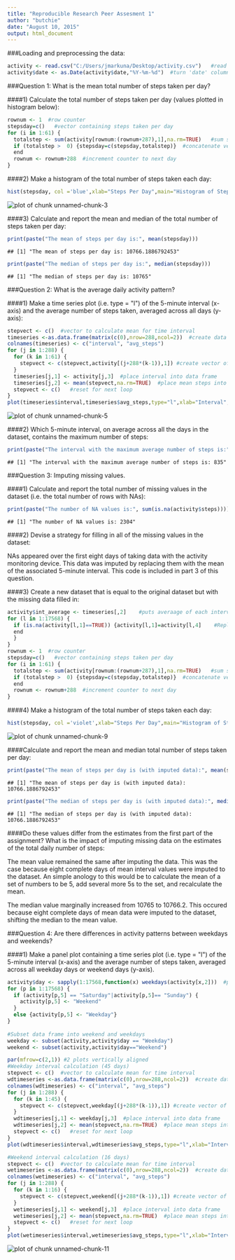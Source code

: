 ```yaml
---
title: "Reproducible Research Peer Assesment 1"
author: "butchie"
date: "August 10, 2015"
output: html_document
---
```


###Loading and preprocessing the data:


```r
activity <- read.csv("C:/Users/jmarkuna/Desktop/activity.csv")   #read in file
activity$date <- as.Date(activity$date,"%Y-%m-%d")  #turn 'date' column into Date class
```



###Question 1: What is the mean total number of steps taken per day?

####1) Calculate the total number of steps taken per day (values plotted in histogram below):


```r
rownum <- 1  #row counter
stepsday=c()   #vector containing steps taken per day
for (i in 1:61) {
  totalstep <- sum(activity[rownum:(rownum+287),1],na.rm=TRUE)   #sum steps taken in ith day
  if (totalstep >  0) {stepsday=c(stepsday,totalstep)}  #concatenate vector if steps taken were >0
  end
  rownum <- rownum+288  #increment counter to next day
}
```

####2) Make a histogram of the total number of steps taken each day:


```r
hist(stepsday, col ='blue',xlab="Steps Per Day",main="Histogram of Steps Taken Per Day") #print a histogram of steps per day
```

![plot of chunk unnamed-chunk-3](figure/unnamed-chunk-3-1.png) 

####3) Calculate and report the mean and median of the total number of steps taken per day:


```r
print(paste("The mean of steps per day is:", mean(stepsday)))
```

```
## [1] "The mean of steps per day is: 10766.1886792453"
```

```r
print(paste("The median of steps per day is:", median(stepsday)))
```

```
## [1] "The median of steps per day is: 10765"
```



###Question 2: What is the average daily activity pattern?

####1) Make a time series plot (i.e. type = "l") of the 5-minute interval (x-axis) and the average number of steps taken, averaged across all days (y-axis):


```r
stepvect <- c()  #vector to calculate mean for time interval
timeseries <-as.data.frame(matrix(c(0),nrow=288,ncol=2))  #create data frame to hold data
colnames(timeseries) <- c("interval", "avg_steps")
for (j in 1:288) {
  for (k in 1:61) {
    stepvect <- c(stepvect,activity[(j+288*(k-1)),1]) #create vector of steps taken at an interval
  }
  timeseries[j,1] <- activity[j,3]  #place interval into data frame
  timeseries[j,2] <- mean(stepvect,na.rm=TRUE)  #place mean steps into data frame
  stepvect <- c()   #reset for next loop
}
plot(timeseries$interval,timeseries$avg_steps,type="l",xlab="Interval",ylab="Average Steps", main="Average Steps vs. Interval", col ="red",lwd=2)
```

![plot of chunk unnamed-chunk-5](figure/unnamed-chunk-5-1.png) 

####2) Which 5-minute interval, on average across all the days in the dataset, contains the maximum number of steps:


```r
print(paste("The interval with the maximum average number of steps is:",timeseries[which.max(timeseries$avg_steps),1]))
```

```
## [1] "The interval with the maximum average number of steps is: 835"
```



###Question 3: Imputing missing values.

####1) Calculate and report the total number of missing values in the dataset (i.e. the total number of rows with NAs):


```r
print(paste("The number of NA values is:", sum(is.na(activity$steps))))    #prints number of NAs
```

```
## [1] "The number of NA values is: 2304"
```

####2) Devise a strategy for filling in all of the missing values in the dataset:

NAs appeared over the first eight days of taking data with the activity monitoring device. This data was imputed by replacing them with the mean of the associated 5-minute interval. This code is included in part 3 of this question.

####3) Create a new dataset that is equal to the original dataset but with the missing data filled in:


```r
activity$int_average <- timeseries[,2]    #puts averaage of each interval into 4th column
for (l in 1:17568) {
  if (is.na(activity[l,1]==TRUE)) {activity[l,1]=activity[l,4]    #Replace NAs with average interval value
  end  
  }
}
rownum <- 1  #row counter
stepsday=c()   #vector containing steps taken per day
for (i in 1:61) {
  totalstep <- sum(activity[rownum:(rownum+287),1],na.rm=TRUE)   #sum steps taken in ith day
  if (totalstep >  0) {stepsday=c(stepsday,totalstep)}  #concatenate vector if steps taken were >0
  end
  rownum <- rownum+288  #increment counter to next day
}
```

####4) Make a histogram of the total number of steps taken each day:


```r
hist(stepsday, col ='violet',xlab="Steps Per Day",main="Histogram of Steps Taken Per Day, Imputed") #print a histogram of steps per day
```

![plot of chunk unnamed-chunk-9](figure/unnamed-chunk-9-1.png) 

####Calculate and report the mean and median total number of steps taken per day:


```r
print(paste("The mean of steps per day is (with imputed data):", mean(stepsday)))
```

```
## [1] "The mean of steps per day is (with imputed data): 10766.1886792453"
```

```r
print(paste("The median of steps per day is (with imputed data):", median(stepsday)))
```

```
## [1] "The median of steps per day is (with imputed data): 10766.1886792453"
```


####Do these values differ from the estimates from the first part of the assignment? What is the impact of imputing missing data on the estimates of the total daily number of steps:

The mean value remained the same after imputing the data. This was the case because eight complete days of mean interval values were imputed to the dataset. An simple anology to this would be to calculate the mean of a set of numbers to be 5, add several more 5s to the set, and recalculate the mean.

The median value marginally increased from 10765 to 10766.2. This occured because eight complete days of mean data were imputed to the dataset, shifting the median to the mean value.



###Question 4: Are there differences in activity patterns between weekdays and weekends?

####1) Make a panel plot containing a time series plot (i.e. type = "l") of the 5-minute interval (x-axis) and the average number of steps taken, averaged across all weekday days or weekend days (y-axis). 


```r
activity$day <- sapply(1:17568,function(x) weekdays(activity[x,2]))  #produces day of the week from date
for (p in 1:17568) {
  if (activity[p,5] == "Saturday"|activity[p,5]== "Sunday") {
    activity[p,5] <- "Weekend"
  }
  else {activity[p,5] <- "Weekday"}
}
  
#Subset data frame into weekend and weekdays
weekday <- subset(activity,activity$day == "Weekday")
weekend <- subset(activity,activity$day=="Weekend")

par(mfrow=c(2,1)) #2 plots vertically aligned
#Weekday interval calculation (45 days)
stepvect <- c()  #vector to calculate mean for time interval
wdtimeseries <-as.data.frame(matrix(c(0),nrow=288,ncol=2))  #create data frame to hold data
colnames(wdtimeseries) <- c("interval", "avg_steps")
for (j in 1:288) {
  for (k in 1:45) {
    stepvect <- c(stepvect,weekday[(j+288*(k-1)),1]) #create vector of steps taken at an interval
  }
  wdtimeseries[j,1] <- weekday[j,3]  #place interval into data frame
  wdtimeseries[j,2] <- mean(stepvect,na.rm=TRUE)  #place mean steps into data frame
  stepvect <- c()   #reset for next loop
}
plot(wdtimeseries$interval,wdtimeseries$avg_steps,type="l",xlab="Interval",ylab="Average Steps", main="Average Steps vs. Interval, Weekdays", col ="red",lwd=2)

#Weekend interval calculation (16 days)
stepvect <- c()  #vector to calculate mean for time interval
wetimeseries <-as.data.frame(matrix(c(0),nrow=288,ncol=2))  #create data frame to hold data
colnames(wetimeseries) <- c("interval", "avg_steps")
for (j in 1:288) {
  for (k in 1:16) {
    stepvect <- c(stepvect,weekend[(j+288*(k-1)),1]) #create vector of steps taken at an interval
  }
  wetimeseries[j,1] <- weekend[j,3]  #place interval into data frame
  wetimeseries[j,2] <- mean(stepvect,na.rm=TRUE)  #place mean steps into data frame
  stepvect <- c()   #reset for next loop
}
plot(wetimeseries$interval,wetimeseries$avg_steps,type="l",xlab="Interval",ylab="Average Steps", main="Average Steps vs. Interval, Weekends", col ="red",lwd=2)
```

![plot of chunk unnamed-chunk-11](figure/unnamed-chunk-11-1.png) 


